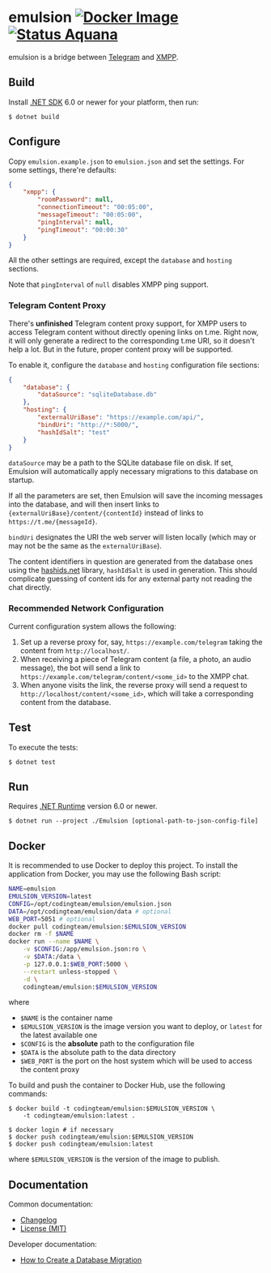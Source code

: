 emulsion [![Docker Image][badge.docker]][docker-hub] [![Status Aquana][status-aquana]][andivionian-status-classifier]
========

emulsion is a bridge between [Telegram][telegram] and [XMPP][xmpp].

Build
-----

Install [.NET SDK][dotnet] 6.0 or newer for your platform, then run:

```console
$ dotnet build
```

Configure
---------

Copy `emulsion.example.json` to `emulsion.json` and set the settings. For some
settings, there're defaults:

```json
{
    "xmpp": {
        "roomPassword": null,
        "connectionTimeout": "00:05:00",
        "messageTimeout": "00:05:00",
        "pingInterval": null,
        "pingTimeout": "00:00:30"
    }
}
```

All the other settings are required, except the `database` and `hosting` sections.

Note that `pingInterval` of `null` disables XMPP ping support.

### Telegram Content Proxy

There's **unfinished** Telegram content proxy support, for XMPP users to access Telegram content without directly opening links on t.me. Right now, it will only generate a redirect to the corresponding t.me URI, so it doesn't help a lot. But in the future, proper content proxy will be supported.

To enable it, configure the `database` and `hosting` configuration file sections:

```json
{
    "database": {
        "dataSource": "sqliteDatabase.db"
    },
    "hosting": {
        "externalUriBase": "https://example.com/api/",
        "bindUri": "http://*:5000/",
        "hashIdSalt": "test"
    }
}
```

`dataSource` may be a path to the SQLite database file on disk. If set, Emulsion will automatically apply necessary migrations to this database on startup.

If all the parameters are set, then Emulsion will save the incoming messages into the database, and will then insert links to `{externalUriBase}/content/{contentId}` instead of links to `https://t.me/{messageId}`.

`bindUri` designates the URI the web server will listen locally (which may or may not be the same as the `externalUriBase`).

The content identifiers in question are generated from the database ones using the [hashids.net][hashids.net] library, `hashIdSalt` is used in generation. This should complicate guessing of content ids for any external party not reading the chat directly.

### Recommended Network Configuration

Current configuration system allows the following:

1. Set up a reverse proxy for, say, `https://example.com/telegram` taking the content from `http://localhost/`.
2. When receiving a piece of Telegram content (a file, a photo, an audio message), the bot will send a link to `https://example.com/telegram/content/<some_id>` to the XMPP chat.
3. When anyone visits the link, the reverse proxy will send a request to `http://localhost/content/<some_id>`, which will take a corresponding content from the database.

Test
----

To execute the tests:

```console
$ dotnet test
```

Run
---

Requires [.NET Runtime][dotnet] version 6.0 or newer.

```console
$ dotnet run --project ./Emulsion [optional-path-to-json-config-file]
```

Docker
------
It is recommended to use Docker to deploy this project. To install the
application from Docker, you may use the following Bash script:

```bash
NAME=emulsion
EMULSION_VERSION=latest
CONFIG=/opt/codingteam/emulsion/emulsion.json
DATA=/opt/codingteam/emulsion/data # optional
WEB_PORT=5051 # optional
docker pull codingteam/emulsion:$EMULSION_VERSION
docker rm -f $NAME
docker run --name $NAME \
    -v $CONFIG:/app/emulsion.json:ro \
    -v $DATA:/data \
    -p 127.0.0.1:$WEB_PORT:5000 \
    --restart unless-stopped \
    -d \
    codingteam/emulsion:$EMULSION_VERSION
```

where

- `$NAME` is the container name
- `$EMULSION_VERSION` is the image version you want to deploy, or `latest` for
  the latest available one
- `$CONFIG` is the **absolute** path to the configuration file
- `$DATA` is the absolute path to the data directory
- `$WEB_PORT` is the port on the host system which will be used to access the content proxy

To build and push the container to Docker Hub, use the following commands:

```console
$ docker build -t codingteam/emulsion:$EMULSION_VERSION \
    -t codingteam/emulsion:latest .

$ docker login # if necessary
$ docker push codingteam/emulsion:$EMULSION_VERSION
$ docker push codingteam/emulsion:latest
```

where `$EMULSION_VERSION` is the version of the image to publish.

Documentation
-------------

Common documentation:

- [Changelog][docs.changelog]
- [License (MIT)][docs.license]

Developer documentation:

- [How to Create a Database Migration][docs.create-migration]

[andivionian-status-classifier]: https://github.com/ForNeVeR/andivionian-status-classifier#status-aquana-
[docker-hub]: https://hub.docker.com/r/codingteam/emulsion
[docs.changelog]: ./CHANGELOG.md
[docs.create-migration]: ./docs/create-migration.md
[docs.license]: ./LICENSE.md
[dotnet]: https://dotnet.microsoft.com/download
[hashids.net]: https://github.com/ullmark/hashids.net
[telegram]: https://telegram.org/
[xmpp]: https://xmpp.org/

[badge.docker]: https://img.shields.io/docker/v/codingteam/emulsion?sort=semver
[status-aquana]: https://img.shields.io/badge/status-aquana-yellowgreen.svg
